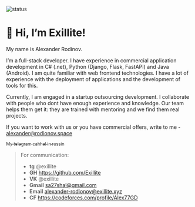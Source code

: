 ![status](https://badge.stateful.com/Exillite/dnd.svg)

# 👋 Hi, I’m Exillite!
My name is Alexander Rodinov.

I’m a full-stack developer.
I have experience in commercial application development in C# (.net), Python (Django, Flask, FastAPI) and Java (Android).
I am quite familiar with web frontend technologies.
I have a lot of experience with the deployment of applications and the development of tools for this.


Currently, I am engaged in a startup outsourcing development.
I collaborate with people who dont have enough experience and knowledge. 
Our team helps them get it: they are trained with mentoring and we find them real projects.

If you want to work with us or you have commercial offers, write to me - alexander@rodionov.space

<a href="https://t.me/greencod3"> <sub>My telegram cahhel in russin</sub> </a>

>   For communication:
> * **tg** @exillite
> * **GH** https://github.com/Exillite
> * **VK** @exillite
> * **Gmail** sa27shal@gmail.com
> * **Email** alexander-rodionov@exillite.xyz
> * **CF** https://codeforces.com/profile/Alex77GD
